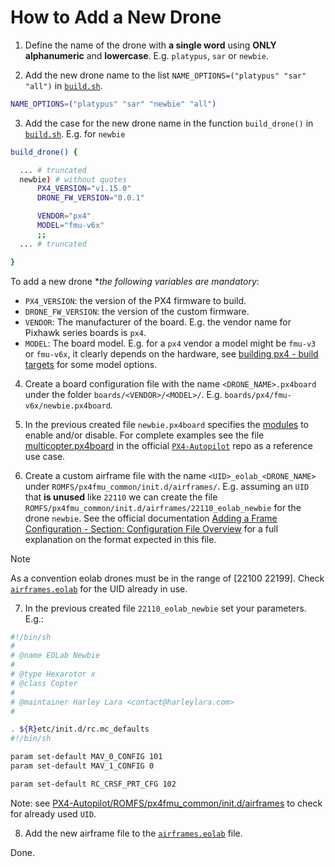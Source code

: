 # How to Add a New Drone

1. Define the name of the drone with **a single word** using **ONLY alphanumeric** and **lowercase**. E.g. `platypus`, `sar` or `newbie`.

2. Add the new drone name to the list `NAME_OPTIONS=("platypus" "sar" "all")` in [`build.sh`](./build.sh).

```sh
NAME_OPTIONS=("platypus" "sar" "newbie" "all")
```

3. Add the case for the new drone name in the function `build_drone()` in [`build.sh`](./build.sh). E.g. for `newbie`

```sh build.sh
build_drone() {

  ... # truncated
  newbie) # without quotes
      PX4_VERSION="v1.15.0"
      DRONE_FW_VERSION="0.0.1"

      VENDOR="px4"
      MODEL="fmu-v6x"
      ;;
  ... # truncated

}
```
To add a new drone **the following variables are mandatory*:
- `PX4_VERSION`: the version of the PX4 firmware to build.
- `DRONE_FW_VERSION`: the version of the custom firmware.
- `VENDOR`: The manufacturer of the board. E.g. the vendor name for Pixhawk series boards is `px4`.
- `MODEL`: The board model. E.g. for a `px4` vendor a model might be `fmu-v3` or `fmu-v6x`, it clearly depends on the hardware, see [building px4 - build targets](https://docs.px4.io/main/en/dev_setup/building_px4.html#px4-make-build-targets) for some model options.

4. Create a board configuration file with the name `<DRONE_NAME>.px4board` under the folder `boards/<VENDOR>/<MODEL>/`. E.g. `boards/px4/fmu-v6x/newbie.px4board`.

5. In the previous created file `newbie.px4board` specifies the [modules](https://docs.px4.io/main/en/modules/modules_main.html) to enable and/or disable. For complete examples see the file [multicopter.px4board](https://github.com/PX4/PX4-Autopilot/blob/main/boards/px4/fmu-v6x/multicopter.px4board) in the official [`PX4-Autopilot`](https://github.com/PX4/PX4-Autopilot) repo as a reference use case.

6. Create a custom airframe file with the name `<UID>_eolab_<DRONE_NAME>` under `ROMFS/px4fmu_common/init.d/airframes/`. E.g. assuming an `UID` that **is unused** like `22110` we can create the file `ROMFS/px4fmu_common/init.d/airframes/22110_eolab_newbie` for the drone `newbie`. See the official documentation [Adding a Frame Configuration - Section: Configuration File Overview](https://docs.px4.io/main/en/dev_airframes/adding_a_new_frame.html#configuration-file-overview) for a full explanation on the format expected in this file.

> [!NOTE]
> As a convention eolab drones must be in the range of [22100 22199]. Check [`airframes.eolab`](./airframes.eolab) for the UID already in use.

7. In the previous created file `22110_eolab_newbie` set your parameters. E.g.:

```sh 22100_eolab_newbie
#!/bin/sh
#
# @name EOLab Newbie
#
# @type Hexarotor x
# @class Copter
#
# @maintainer Harley Lara <contact@harleylara.com>
#

. ${R}etc/init.d/rc.mc_defaults
#!/bin/sh

param set-default MAV_0_CONFIG 101
param set-default MAV_1_CONFIG 0

param set-default RC_CRSF_PRT_CFG 102
```

Note: see [PX4-Autopilot/ROMFS/px4fmu_common/init.d/airframes](https://github.com/PX4/PX4-Autopilot/tree/main/ROMFS/px4fmu_common/init.d/airframes) to check for already used `UID`.

8. Add the new airframe file to the [`airframes.eolab`](./airframes.eolab) file.

Done.
